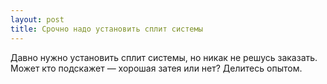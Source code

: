 ```yaml
---
layout: post 
title: Срочно надо установить сплит системы 
--- 
```

Давно нужно установить сплит системы, но никак не решусь заказать. Может кто подскажет — хорошая затея или нет? Делитесь опытом.